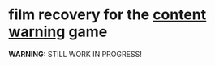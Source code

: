 # film recovery for the [content warning](https://store.steampowered.com/app/2881650/Content_Warning/) game
**WARNING:** STILL WORK IN PROGRESS!
